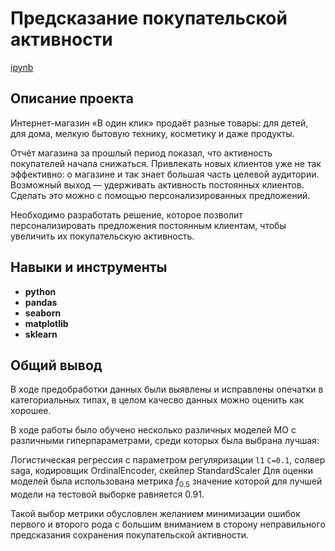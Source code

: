 # Предсказание покупательской активности
[ipynb](https://github.com/dogfoxstudio/Portfolio/blob/main/%D0%9F%D1%80%D0%B5%D0%B4%D1%81%D0%BA%D0%B0%D0%B7%D0%B0%D0%BD%D0%B8%D0%B5%20%D0%BF%D0%BE%D0%BA%D1%83%D0%BF%D0%B0%D1%82%D0%B5%D0%BB%D1%8C%D1%81%D0%BA%D0%BE%D0%B9%20%D0%B0%D0%BA%D1%82%D0%B8%D0%B2%D0%BD%D0%BE%D1%81%D1%82%D0%B8/%D0%9F%D1%80%D0%B5%D0%B4%D1%81%D0%BA%D0%B0%D0%B7%D0%B0%D0%BD%D0%B8%D0%B5_%D0%BF%D0%BE%D0%BA%D1%83%D0%BF%D0%B0%D1%82%D0%B5%D0%BB%D1%8C%D1%81%D0%BA%D0%BE%D0%B9_%D0%B0%D0%BA%D1%82%D0%B8%D0%B2%D0%BD%D0%BE%D1%81%D1%82%D0%B8_%D0%BB%D0%B8%D0%BD%D0%B5%D0%B9%D0%BD%D1%8B%D0%BC%D0%B8_%D0%BC%D0%BE%D0%B4%D0%B5%D0%BB%D1%8F%D0%BC%D0%B8.ipynb)

## Описание проекта

Интернет-магазин «В один клик» продаёт разные товары: для детей, для дома, мелкую бытовую технику, косметику и даже продукты. 

Отчёт магазина за прошлый период показал, что активность покупателей начала снижаться. Привлекать новых клиентов уже не так эффективно: о магазине и так знает большая часть целевой аудитории. Возможный выход — удерживать активность постоянных клиентов. Сделать это можно с помощью персонализированных предложений. 

Необходимо разработать решение, которое позволит персонализировать предложения постоянным клиентам, чтобы увеличить их покупательскую активность.

## Навыки и инструменты

- **python**
- **pandas**
- **seaborn**
- **matplotlib**
- **sklearn**

## 

## Общий вывод

В ходе предобработки данных были выявлены и исправлены опечатки в категориальных типах, в целом качесво данных можно оценить как хорошее.

В ходе работы было обучено несколько различных моделей МО с различными гиперпараметрами, среди которых была выбрана лучшая:

Логистическая регрессия с параметром регуляризации `l1` `C=0.1`, солвер saga, кодировщик OrdinalEncoder, скейлер StandardScaler
Для оценки моделей была использована метрика $f_{0.5}$ значение которой для лучшей модели на тестовой выборке равняется 0.91.

Такой выбор метрики обусловлен желанием минимизации ошибок первого и второго рода с большим вниманием в сторону неправильного предсказания сохранения покупательской активности.
